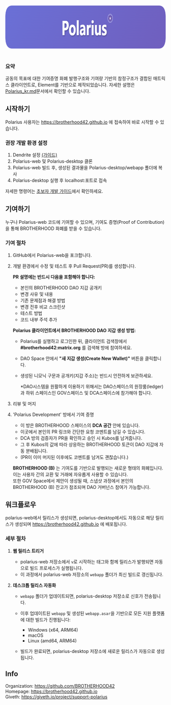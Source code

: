 <div align="center"><br><img width="847" height="135" alt="Polarius" src="https://raw.githubusercontent.com/BROTHERHOOD42/Polarius-web/main/docs_img/Polarius.PNG" /></div><br>

### 요약  

공동의 목표에 대한 기여증명 화폐 발행구조와 기여량 기반의 참정구조가 결합된 매트릭스 클라이언트로, Element를 기반으로 제작되었습니다. 자세한 설명은 [Polarius_kr.md](https://github.com/BROTHERHOOD42/Polarius-web/blob/main/docs/Polarius_kr.md)문서에서 확인할 수 있습니다.  

## 시작하기  

Polarius 사용자는 https://brotherhood42.github.io 에 접속하여 바로 시작할 수 있습니다.  

### 권장 개발 환경 설정  

1. Dendrite 설정 [(가이드)](https://element-hq.github.io/dendrite/)  
2. Polarius-web 및 Polarius-desktop 클론  
3. Polarius-web 빌드 후, 생성된 결과물을 Polarius-desktop/webapp 폴더에 복사  
4. Polarius-desktop 실행 후 localhost:포트로 접속  

자세한 명령어는 [초보자 개발 가이드](https://github.com/BROTHERHOOD42/Polarius-web/blob/main/docs/Beginner_Development_Setting_Guide_kr.md)에서 확인하세요.  

## 기여하기  

누구나 Polarius-web 코드에 기여할 수 있으며, 기여도 증명(Proof of Contribution)을 통해 BROTHERHOOD 화폐를 받을 수 있습니다.  

### 기여 절차  

1. GitHub에서 Polarius-web을 포크합니다.  
  
2. 개발 환경에서 수정 및 테스트 후 Pull Request(PR)를 생성합니다.  
  
   **PR 설명에는 반드시 다음을 포함해야 합니다:**  
   - 본인의 BROTHERHOOD DAO 지갑 공개키  
   - 변경 사유 및 내용  
   - 기존 문제점과 해결 방법  
   - 변경 전후 비교 스크린샷  
   - 테스트 방법  
   - 코드 내부 주석 추가  
  
   **Polarius 클라이언트에서 BROTHERHOOD DAO 지갑 생성 방법:**  
   - Polarius를 실행하고 로그인한 뒤, 클라이언트 검색창에서 **#brotherhood42:matrix.org** 를 검색해 방에 참여하세요.  
   - DAO Space 안에서 **"새 지갑 생성(Create New Wallet)"** 버튼을 클릭합니다.  
   - 생성된 니모닉 구문과 공개키(지갑 주소)는 반드시 안전하게 보관하세요.
  
     *DAO시스템을 원활하게 이용하기 위해서는 DAO스페이스의 원장룸(ledger)과 하위 스페이스인 GOV스페이스 및 DCA스페이스에 참가해야 합니다.

3. 리뷰 및 머지  

4. 'Polarius Development' 방에서 기여 증명  

   - 이 방은 BROTHERHOOD 스페이스의 **DCA 공간** 안에 있습니다.  
   - 이곳에서 본인의 PR 링크와 간단한 요청 코멘트를 남길 수 있습니다.  
   - DCA 방의 검증자가 PR을 확인하고 승인 시 Kubos를 남겨줍니다.  
   - 그 후 Kubos의 값에 따라 상응하는 BROTHERHOOD 토큰이 DAO 지갑에 자동 분배됩니다.  
   - (PR이 이미 머지된 이후에도 코멘트를 남겨도 괜찮습니다.)  

   **BROTHERHOOD (B)** 는 기여도를 기반으로 발행되는 새로운 형태의 화폐입니다.  
   이는 사용자 간의 교환 및 거래에 자유롭게 사용할 수 있습니다.  
   또한 GOV Space에서 제안이 생성될 때, 스냅샷 과정에서 본인의 BROTHERHOOD (B) 잔고가 참조되며 DAO 거버넌스 참여가 가능합니다.  

## 워크플로우  

polarius-web에서 릴리스가 생성되면, polarius-desktop에서도 자동으로 해당 릴리스가 생성되며 https://brotherhood42.github.io 에 배포됩니다.  

### 세부 절차  

1. **웹 릴리스 트리거**  
   - polarius-web 저장소에서 `v`로 시작하는 태그와 함께 릴리스가 발행되면 자동으로 빌드 프로세스가 실행됩니다.  
   - 이 과정에서 polarius-web 저장소의 `webapp` 폴더가 최신 빌드로 갱신됩니다.  
  
2. **데스크톱 릴리스 자동화**  
   - `webapp` 폴더가 업데이트되면, polarius-desktop 저장소로 신호가 전송됩니다.  
   - 이후 업데이트된 `webapp` 및 생성된 `webapp.asar`을 기반으로 모든 지원 플랫폼에 대한 빌드가 진행됩니다:  
     + Windows (x64, ARM64)  
     + macOS  
     + Linux (amd64, ARM64)  

   - 빌드가 완료되면, polarius-desktop 저장소에 새로운 릴리스가 자동으로 생성됩니다.
  
## Info

Organization: https://github.com/BROTHERHOOD42  
Homepage: https://brotherhood42.github.io  
Giveth: https://giveth.io/project/support-polarius  
